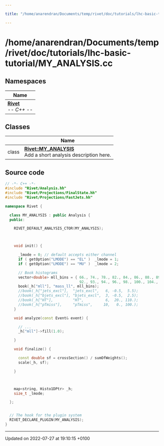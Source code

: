 ```yaml
---

title: "/home/anarendran/Documents/temp/rivet/doc/tutorials/lhc-basic-tutorial/MY_ANALYSIS.cc"

---
```


# /home/anarendran/Documents/temp/rivet/doc/tutorials/lhc-basic-tutorial/MY_ANALYSIS.cc



## Namespaces

| Name           |
| -------------- |
| **[Rivet](http://example.org/namespaces/namespacerivet/)** <br>-*- C++ -*-  |

## Classes

|                | Name           |
| -------------- | -------------- |
| class | **[Rivet::MY_ANALYSIS](http://example.org/classes/classrivet_1_1my__analysis/)** <br>Add a short analysis description here.  |




## Source code

```cpp
// -*- C++ -*-
#include "Rivet/Analysis.hh"
#include "Rivet/Projections/FinalState.hh"
#include "Rivet/Projections/FastJets.hh"

namespace Rivet {

  class MY_ANALYSIS : public Analysis {
  public:

    RIVET_DEFAULT_ANALYSIS_CTOR(MY_ANALYSIS);



    void init() {

      _lmode = 0; // default accepts either channel
      if ( getOption("LMODE") == "EL" )  _lmode = 1;
      if ( getOption("LMODE") == "MU" )  _lmode = 2;

      // Book histograms
      vector<double> mll_bins = { 66., 74., 78., 82., 84., 86., 88., 89., 90., 91.,
                                  92., 93., 94., 96., 98., 100., 104., 108., 116. };
      book(_h["mll"], "mass_ll", mll_bins);
      //book(_h["jets_excl"],  "jets_excl",   6, -0.5,  5.5);
      //book(_h["bjets_excl"], "bjets_excl",  3, -0.5,  2.5);
      //book(_h["HT"],         "HT",          6,  20., 110.);
      //book(_h["pTmiss"],     "pTmiss",     10,   0., 100.);
    }

    void analyze(const Event& event) {

      // ... 
      _h["mll"]->fill(1.0);

    }

    void finalize() {

      const double sf = crossSection() / sumOfWeights();
      scale(_h, sf);

    }



    map<string, Histo1DPtr> _h;
    size_t _lmode;

  };


  // The hook for the plugin system
  RIVET_DECLARE_PLUGIN(MY_ANALYSIS);
}
```


-------------------------------

Updated on 2022-07-27 at 19:10:15 +0100
